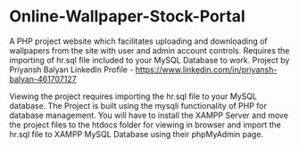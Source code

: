 # Online-Wallpaper-Stock-Portal
A PHP project website which facilitates uploading and downloading of wallpapers from the site with user and admin account controls. Requires the importing of hr.sql file included to your MySQL Database to work.
Project by Priyansh Balyan
LinkedIn Profile - https://www.linkedin.com/in/priyansh-balyan-461707127

Viewing the project requires importing the hr.sql file to your MySQL database.
The Project is built using the mysqli functionality of PHP for database management.
You will have to install the XAMPP Server and move the project files to the htdocs
folder for viewing in browser and import the hr.sql file to XAMPP MySQL Database 
using their phpMyAdmin page.
